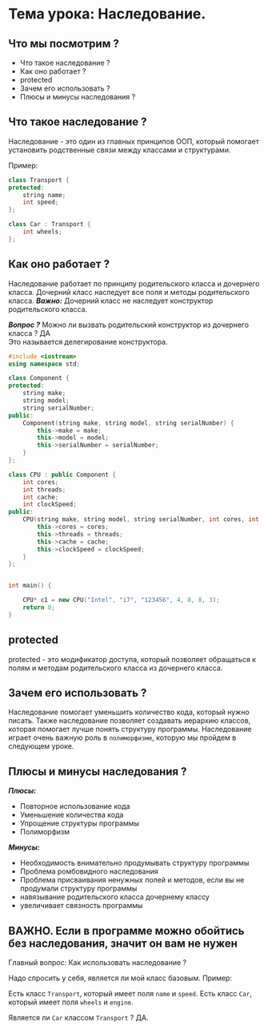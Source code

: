 # Тема урока: Наследование.

## Что мы посмотрим ? 
* Что такое наследование ? 
* Как оно работает ?
* protected
* Зачем его использовать ? 
* Плюсы и минусы наследования ?

## Что такое наследование ?
Наследование - это один из главных принципов ООП, который помогает установить родственные связи между классами и структурами.

Пример: 
```c++
class Transport {
protected:
    string name;
    int speed;
};

class Car : Transport {
    int wheels;
};
```

## Как оно работает ?
Наследование работает по принципу родительского класса и дочернего класса. Дочерний класс наследует все поля и методы родительского класса.
***Важно:*** Дочерний класс не наследует конструктор родительского класса.

***Вопрос ?*** Можно ли вызвать родительский конструктор из дочернего класса ? ДА
<br>
Это называется делегирование конструктора. 
```c++
#include <iostream>
using namespace std;

class Component {
protected:
    string make;
    string model;
    string serialNumber;
public:
    Component(string make, string model, string serialNumber) {
        this->make = make;
        this->model = model;
        this->serialNumber = serialNumber;
    }
};

class CPU : public Component {
    int cores;
    int threads;
    int cache;
    int clockSpeed;
public:
    CPU(string make, string model, string serialNumber, int cores, int threads, int cache, int clockSpeed) : Component(make, model, serialNumber) {
        this->cores = cores;
        this->threads = threads;
        this->cache = cache;
        this->clockSpeed = clockSpeed;
    }
};


int main() {

    CPU* c1 = new CPU("Intel", "i7", "123456", 4, 8, 8, 3);
    return 0;
}
```


## protected
protected - это модификатор доступа, который позволяет обращаться к полям и методам родительского класса из дочернего класса. 


## Зачем его использовать ?
Наследование помогает уменьшить количество кода, который нужно писать.
Также наследование позволяет создавать иерархию классов, которая помогает лучше понять структуру программы.
Наследование играет очень важную роль в `полиморфизме`, которую мы пройдем в следующем уроке.

## Плюсы и минусы наследования ?
***Плюсы:***
* Повторное использование кода
* Уменьшение количества кода
* Упрощение структуры программы
* Полиморфизм

***Минусы:***
* Необходимость внимательно продумывать структуру программы
* Проблема ромбовидного наследования
* Проблема присваивания ненужных полей и методов, если вы не продумали структуру программы
* навязывание родительского класса дочернему классу
* увеличивает связность программы

## ВАЖНО. Если в программе можно обойтись без наследования, значит он вам не нужен


Главный вопрос: Как использовать наследование ?

Надо спросить у себя, является ли мой класс базовым. Пример: 

Есть класс `Transport`, который имеет поля `name` и `speed`.
Есть класс `Car`, который имеет поля `wheels` и `engine`.

Является ли `Car` классом `Transport` ? ДА.


